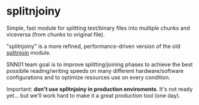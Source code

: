 # splitnjoiny
Simple, fast module for splitting text/binary files into multiple chunks and viceversa (from chunks to original file).

"splitnjoiny" is a more refined, performance-driven version of the old [splitnjoin](https://github.com/SergioLaRosa/splitnjoin) module. 

SNN01 team goal is to improve splitting/joining phases to achieve the best possibile reading/writing speeds on many different hardware/software configurations and to optimize resources use on every condition.

Important: **don't use splitnjoiny in production enviroments**. It's not ready yet... but we'll work hard to make it a great production tool (one day).
